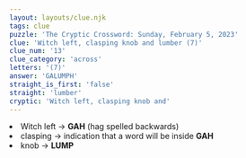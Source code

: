 ```yaml
---
layout: layouts/clue.njk
tags: clue
puzzle: 'The Cryptic Crossword: Sunday, February 5, 2023'
clue: 'Witch left, clasping knob and lumber (7)'
clue_num: '13'
clue_category: 'across'
letters: '(7)'
answer: 'GALUMPH'
straight_is_first: 'false'
straight: 'lumber'
cryptic: 'Witch left, clasping knob and'
---
```

<li>Witch left → <b>GAH</b> (hag spelled backwards)</li>
<li>clasping → indication that a word will be inside <b>GAH</b></li>
<li>knob → <b>LUMP</b></li>